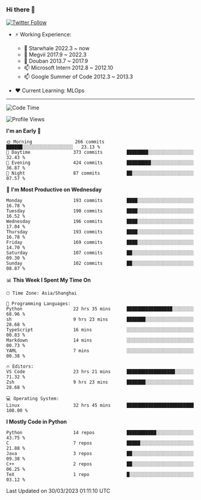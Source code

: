 ### Hi there 👋

[![Twitter Follow](https://img.shields.io/twitter/follow/tianweidut?style=social)](https://twitter.com/tianweidut)

- ⚡ Working Experience:
  - 🔭 Starwhale 2022.3 ~ now
  - 🌱 Megvii 2017.9 ~ 2022.3
  - 🌱 Douban 2013.7 ~ 2017.9
  - 📫 Microsoft Intern 2012.8 ~ 2012.10
  - 📫 Google Summer of Code 2012.3 ~ 2013.3

- ❤️ Current Learning: MLOps

---
<!--START_SECTION:waka-->
![Code Time](http://img.shields.io/badge/Code%20Time-3%2C852%20hrs%2021%20mins-blue)

![Profile Views](http://img.shields.io/badge/Profile%20Views-2-blue)

**I'm an Early 🐤** 

```text
🌞 Morning                266 commits         ██████░░░░░░░░░░░░░░░░░░░   23.13 % 
🌆 Daytime                373 commits         ████████░░░░░░░░░░░░░░░░░   32.43 % 
🌃 Evening                424 commits         █████████░░░░░░░░░░░░░░░░   36.87 % 
🌙 Night                  87 commits          ██░░░░░░░░░░░░░░░░░░░░░░░   07.57 % 
```
📅 **I'm Most Productive on Wednesday** 

```text
Monday                   193 commits         ████░░░░░░░░░░░░░░░░░░░░░   16.78 % 
Tuesday                  190 commits         ████░░░░░░░░░░░░░░░░░░░░░   16.52 % 
Wednesday                196 commits         ████░░░░░░░░░░░░░░░░░░░░░   17.04 % 
Thursday                 193 commits         ████░░░░░░░░░░░░░░░░░░░░░   16.78 % 
Friday                   169 commits         ████░░░░░░░░░░░░░░░░░░░░░   14.70 % 
Saturday                 107 commits         ██░░░░░░░░░░░░░░░░░░░░░░░   09.30 % 
Sunday                   102 commits         ██░░░░░░░░░░░░░░░░░░░░░░░   08.87 % 
```


📊 **This Week I Spent My Time On** 

```text
🕑︎ Time Zone: Asia/Shanghai

💬 Programming Languages: 
Python                   22 hrs 35 mins      █████████████████░░░░░░░░   68.96 % 
sh                       9 hrs 23 mins       ███████░░░░░░░░░░░░░░░░░░   28.68 % 
TypeScript               16 mins             ░░░░░░░░░░░░░░░░░░░░░░░░░   00.83 % 
Markdown                 14 mins             ░░░░░░░░░░░░░░░░░░░░░░░░░   00.73 % 
YAML                     7 mins              ░░░░░░░░░░░░░░░░░░░░░░░░░   00.38 % 

🔥 Editors: 
VS Code                  23 hrs 21 mins      ██████████████████░░░░░░░   71.32 % 
Zsh                      9 hrs 23 mins       ███████░░░░░░░░░░░░░░░░░░   28.68 % 

💻 Operating System: 
Linux                    32 hrs 45 mins      █████████████████████████   100.00 % 
```

**I Mostly Code in Python** 

```text
Python                   14 repos            ███████████░░░░░░░░░░░░░░   43.75 % 
C                        7 repos             █████░░░░░░░░░░░░░░░░░░░░   21.88 % 
Java                     3 repos             ██░░░░░░░░░░░░░░░░░░░░░░░   09.38 % 
C++                      2 repos             ██░░░░░░░░░░░░░░░░░░░░░░░   06.25 % 
TeX                      1 repo              █░░░░░░░░░░░░░░░░░░░░░░░░   03.12 % 
```




 Last Updated on 30/03/2023 01:11:10 UTC
<!--END_SECTION:waka-->
